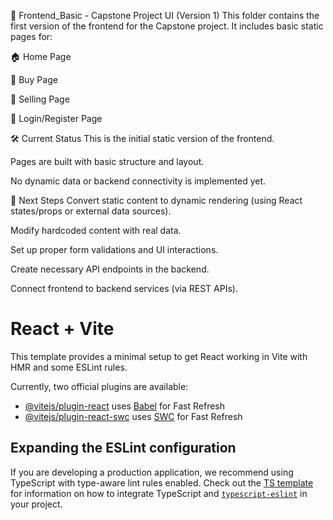 📁 Frontend_Basic - Capstone Project UI (Version 1)
This folder contains the first version of the frontend for the Capstone project. It includes basic static pages for:

🏠 Home Page

🛒 Buy Page

💼 Selling Page

🔐 Login/Register Page

🛠️ Current Status
This is the initial static version of the frontend.

Pages are built with basic structure and layout.

No dynamic data or backend connectivity is implemented yet.

🔄 Next Steps
Convert static content to dynamic rendering (using React states/props or external data sources).

Modify hardcoded content with real data.

Set up proper form validations and UI interactions.

Create necessary API endpoints in the backend.

Connect frontend to backend services (via REST APIs).





# React + Vite

This template provides a minimal setup to get React working in Vite with HMR and some ESLint rules.

Currently, two official plugins are available:

- [@vitejs/plugin-react](https://github.com/vitejs/vite-plugin-react/blob/main/packages/plugin-react) uses [Babel](https://babeljs.io/) for Fast Refresh
- [@vitejs/plugin-react-swc](https://github.com/vitejs/vite-plugin-react/blob/main/packages/plugin-react-swc) uses [SWC](https://swc.rs/) for Fast Refresh

## Expanding the ESLint configuration

If you are developing a production application, we recommend using TypeScript with type-aware lint rules enabled. Check out the [TS template](https://github.com/vitejs/vite/tree/main/packages/create-vite/template-react-ts) for information on how to integrate TypeScript and [`typescript-eslint`](https://typescript-eslint.io) in your project.
